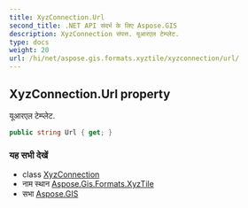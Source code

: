 ```yaml
---
title: XyzConnection.Url
second_title: .NET API संदर्भ के लिए Aspose.GIS
description: XyzConnection संपत्त. यूआरएल टेम्प्लेट.
type: docs
weight: 20
url: /hi/net/aspose.gis.formats.xyztile/xyzconnection/url/
---
```

## XyzConnection.Url property

यूआरएल टेम्प्लेट.

```csharp
public string Url { get; }
```

### यह सभी देखें

* class [XyzConnection](../)
* नाम स्थान [Aspose.Gis.Formats.XyzTile](../../xyzconnection/)
* सभा [Aspose.GIS](../../../)


